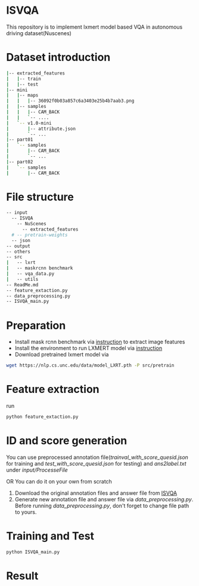 # ISVQA
This repository is to implement lxmert model based VQA in autonomous driving dataset(Nuscenes) 

# Dataset introduction

```sh
|-- extracted_features
|   |-- train
|   |-- test
|-- mini
|   |-- maps
|   |   |-- 36092f0b03a857c6a3403e25b4b7aab3.png
|   |-- samples
|   |   |-- CAM_BACK
|   |   `-- ....
|   `-- v1.0-mini
|       |-- attribute.json
|       `-- ...
|-- part01
|   `-- samples
|       |-- CAM_BACK
|       `-- ...
|-- part02
|   `-- samples
|       |-- CAM_BACK
```

# File structure
```sh
-- input
  -- ISVQA
    -- NuScenes
      -- extracted_features
  # -- pretrain-weights
  -- json
-- output
-- others
-- src
|   -- lxrt
|   -- maskrcnn benchmark
|   -- vqa_data.py
|   -- utils
-- ReadMe.md
-- feature_extaction.py
-- data_preprocessing.py
-- ISVQA_main.py
```


# Preparation
- Install mask rcnn benchmark via [instruction](https://mmf.sh/docs/tutorials/image_feature_extraction/) to extract image features
- Install the environment to run LXMERT model via [instruction](https://github.com/airsplay/lxmert/blob/master/requirements.txt) 
- Download pretrained lxmert model via
```sh
wget https://nlp.cs.unc.edu/data/model_LXRT.pth -P src/pretrain
```

# Feature extraction
run 
```sh
python feature_extaction.py
```

# ID and score generation
You can use preprocessed annotation file(*trainval_with_score_quesid.json* for training and *test_with_score_quesid.json* for testing) and *ans2label.txt* under *input/ProcesseFile*

OR
You can do it on your own from scratch
1. Download the original annotation files and answer file from [ISVQA](https://github.com/ankanbansal/ISVQA-Dataset/tree/master/nuscenes)
2. Generate new annotation file and answer file via *data_preprocessing.py*. Before running *data_preprocessing.py*, don't forget to change file path to yours.

# Training and Test
```sh
python ISVQA_main.py
```

# Result

